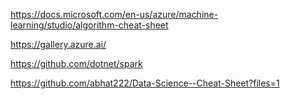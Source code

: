 https://docs.microsoft.com/en-us/azure/machine-learning/studio/algorithm-cheat-sheet
 
https://gallery.azure.ai/

https://github.com/dotnet/spark
 
https://github.com/abhat222/Data-Science--Cheat-Sheet?files=1

 
